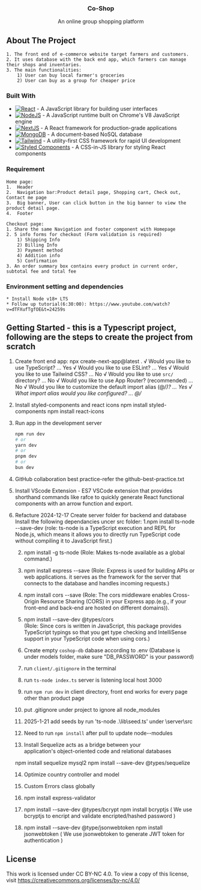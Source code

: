 <div align="center">
  <h3 align="center">Co-Shop</h3>
  <p align="center">
    An online group shopping platform
    <br />
  </p>
</div>

## About The Project
    1. The front end of e-commerce website target farmers and customers. 
    2. It uses database with the back end app, which farmers can manage their shops and inventaries.
    3. The main functionalities: 
        1) User can buy local farmer's groceries
        2) User can buy as a group for cheaper price

### Built With
* [![React][React.js]][React-url] - A JavaScript library for building user interfaces
* [![NodeJS][Node.js]][Node-url] - A JavaScript runtime built on Chrome's V8 JavaScript engine
* [![NextJS][Next.js]][Next-url] - A React framework for production-grade applications
* [![MongoDB][MongoDB]][MongoDB-url] - A document-based NoSQL database
* [![Tailwind][Tailwind_bdg]][Tailwind-url] - A utility-first CSS framework for rapid UI development
* [![Styled Components][Styled_Components_bdg]][Styled_Components-url] - A CSS-in-JS library for styling React components

### Requirement
    Home page:
    1.	Header
    2.	Navigation bar:Product detail page, Shopping cart, Check out, Contact me page
    3.	Big banner, User can click button in the big banner to view the product detail page. 
    4.	Footer

    Checkout page:
    1. Share the same Navigation and footer component with Homepage
    2. 5 info forms for checkout (Form validation is required)
        1) Shipping Info
        2) Billing Info
        3) Payment method
        4) Addition info
        5) Confirmation
    3. An order summary box contains every product in current order, subtotal fee and total fee

### Environment setting and dependencies
    * Install Node v18+ LTS
    * Follow up tutorial(6:30:00): https://www.youtube.com/watch?v=dTFXufTgfOE&t=24259s

## Getting Started - this is a Typescript project, following are the steps to create the project from scratch
1. Create front end app: 
    npx create-next-app@latest .
    √ Would you like to use TypeScript? ... Yes
    √ Would you like to use ESLint? ... Yes
    √ Would you like to use Tailwind CSS? ... No 
    √ Would you like to use `src/` directory? ... No 
    √ Would you like to use App Router? (recommended) ... No 
    √ Would you like to customize the default import alias (@/*)? ...  Yes
    √ What import alias would you like configured? ... @/*

2. Install styled-components and react icons
    npm install styled-components
    npm install react-icons

3. Run app in the development server
    ```bash
    npm run dev
    # or
    yarn dev
    # or
    pnpm dev
    # or
    bun dev
    ```
4. GitHub collaboration best practice-refer the github-best-practice.txt

5. Install VScode Extension - ES7
   VSCode extension that provides shorthand commands like rafce to quickly generate React functional components with an arrow function and export.

6. Refacture 2024-12-17
   Create server folder for backend and database 
   Install the following dependancies
   uncer src folder: 
    1.npm install ts-node --save-dev 
    (role: ts-node is a TypeScript execution and REPL for Node.js, which means it allows you to directly run TypeScript code without compiling it to JavaScript first.)
    
   2. npm install -g ts-node 
   (Role: Makes ts-node available as a global command.)
   
   3. npm install express --save 
   (Role: Express is used for building APIs or web applications. it serves as the framework for the server that connects to the database and handles incoming requests.)

   4. npm install cors --save
   (Role: The cors middleware enables Cross-Origin Resource Sharing (CORS) in your Express app.(e.g., if your front-end and back-end are hosted on different domains)).

   5. npm install --save-dev @types/cors   
   (Role: Since cors is written in JavaScript, this package provides TypeScript typings so that you get type checking and IntelliSense support in your TypeScript code when using cors.)   

   6. Create empty `coshop-db` dabase according to .env
    (Database is under models folder, make sure "DB_PASSWORD" is your password)

   7. run `client/.gitignore` in the terminal 

   8. run `ts-node index.ts` server is listening local host 3000

   9. run `npm run dev` in client directory, front end works for every page other than product page

   10. put .gitignore under project to ignore all node_modules

   11. 2025-1-21 add seeds by run 'ts-node .\lib\seed.ts' under \server\src

   12. Need to run `npm install` after pull to update node--modules

   13. Install Sequelize acts as a bridge between your   
        application's object-oriented code and relational databases

   npm install sequelize mysql2
       npm install --save-dev @types/sequelize

   14.  Optimize country controller and model

   15. Custom Errors class globally

   16. npm install express-validator

   17. npm install --save-dev @types/bcrypt npm install bcryptjs ( We use bcryptjs to encript and validate encripted/hashed password )
   
   18. npm install --save-dev @type/jsonwebtoken npm install jsonwebtoken ( We use jsonwebtoken to generate JWT token for authentication )

## License

This work is licensed under CC BY-NC 4.0. To view a copy of this license, visit https://creativecommons.org/licenses/by-nc/4.0/


[Next.js]: https://img.shields.io/badge/next.js-000000?style=for-the-badge&logo=nextdotjs&logoColor=white
[Next-url]: https://nextjs.org/
[React.js]: https://img.shields.io/badge/React-20232A?style=for-the-badge&logo=react&logoColor=61DAFB
[React-url]: https://reactjs.org/
[MongoDB]: https://img.shields.io/badge/MongoDB-000000?style=for-the-badge&logo=MongoDB&logoColor=green
[MongoDB-url]: https://img.shields.io/badge/MongoDB-000000?style=for-the-badge&logo=MongoDB&logoColor=green
[Node.js]: https://img.shields.io/badge/node.js-000000?style=for-the-badge&logo=nodedotjs&logoColor=green
[Node-url]:https://nodejs.org/en
[MongoDB-url]:https://www.mongodb.com/
[Tailwind_bdg]: https://img.shields.io/badge/tailwindcss-000000?style=for-the-badge&logo=tailwindcss&logoColor=blue
[Tailwind-url]:https://tailwindcss.com/
[Styled_Components_bdg]:https://img.shields.io/badge/styledcomponents-000000?style=for-the-badge&logo=styledcomponents
[Styled_Components-url]:https://styled-components.com/


